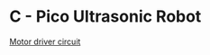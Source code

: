 # C - Pico Ultrasonic Robot

[Motor driver circuit](https://www.falstad.com/circuit/circuitjs.html?ctz=CQAgjCAMB0l3BWEBmAHAJmgdgGzoRmACzICcpkORICESCkNApgLRhgBQRYSYOf4dKkZ9SOQcKhRovaTzlIYkdNMi9GkDgBdwCZOLDox4fgaPiRIFjFyRiqBBUOV0YLNORFSrgskj60LEN3MDgQABMmADMAQwBXABstbV0cVEEqEwFDTMsWBBk3cjUEdBxIB2R3GyIELCw-PlLSLFQg8DDI2MTknTciahzBnGMhqQgWLFh0MnZSMFQiescVa2ghAcgiKhxPPQQB9UYu+KSUt1xBUZGzY0sYdnQiSDECLHQsZQXpLG3-f1wrls8lCx2ip2SAHdUukxjw0oIBJpofDYa4DPUzEiOCjfoMyoM8eAFtRkeAiexFrp9MSqZo+qUROjdOgRCSpGwrDB0EYELt+URhILiCAcNhSCRBUIwOQghBQRFwT1zlhvIiMWrKYMrBMYFQlm4DsQSUJkCAiNA2sgPo05nYXh0wd0zrjLoZspjaaScbotl7fYMeCoyQsKv7Q7Cg1AfaIzIKTKMoyHTIJ47HU+l6eAMPjRqqVIY7uBpPxSGgtn4qDL6sHoDgVmoGvMSPpUAZOkqzn1BWjRoyrhZiywxc3aEtdpBcGXqusjFtUG1aosFxhHYrnVCWSJ9CIU2Ad9GUXuD3xsshDIesgYT-nwAfk2eL+n9xfNABnEyZUIL7NPDo-jQQFiBI3yYDgP3sWEKlhKgoIA4tgNAmNYP-GCv2g6MADdsz5O9yhwgxnCkRhnhAUhiOkBAOGw4hcP3fDaMI1kKPwcRkGgM1AL1IgYwcJjd0TZjk0EgTCNKS9GOJZi+C-Ijk1k6ScHQgDeL-QxrV-QYMM0AAnTTBA0hY1PMcZ4BjBhA3E58kxjW8XwLOz72QxMrOESNxN08k3RMi4sUHZA-HM6ST37ezoz0yCB3AHsDODR0Qxi9SC0S7SOAivRbgMDL1SkAKQ2y90sppLVo3CK87yfPchEYFQTmVMrTzMSRGozEBas7ZIGpuCRRNa9qNw4LrRnPAtusMSR+ohNLyU1E8+LwwCLSwaag23BjamvfCSOwFa7OqmaC2ZEQzPS6T9tWnLjrgDggA)
